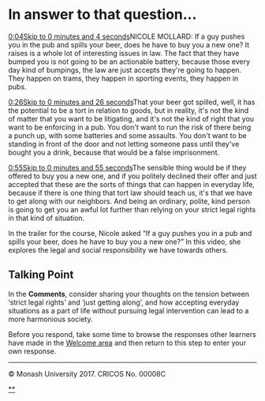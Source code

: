 # In answer to that question...

[0:04Skip to 0 minutes and 4 seconds](https://www.futurelearn.com/courses/law-for-non-lawyers/3/steps/177779#)NICOLE MOLLARD: If a guy pushes you in the pub and spills your beer, does he have to buy you a new one? It raises is a whole lot of interesting issues in law. The fact that they have bumped you is not going to be an actionable battery, because those every day kind of bumpings, the law are just accepts they're going to happen. They happen on trams, they happen in sporting events, they happen in pubs.

[0:26Skip to 0 minutes and 26 seconds](https://www.futurelearn.com/courses/law-for-non-lawyers/3/steps/177779#)That your beer got spilled, well, it has the potential to be a tort in relation to goods, but in reality, it's not the kind of matter that you want to be litigating, and it's not the kind of right that you want to be enforcing in a pub. You don't want to run the risk of there being a punch up, with some batteries and some assaults. You don't want to be standing in front of the door and not letting someone pass until they've bought you a drink, because that would be a false imprisonment.

[0:55Skip to 0 minutes and 55 seconds](https://www.futurelearn.com/courses/law-for-non-lawyers/3/steps/177779#)The sensible thing would be if they offered to buy you a new one, and if you politely declined their offer and just accepted that these are the sorts of things that can happen in everyday life, because if there is one thing that tort law should teach us, it's that we have to get along with our neighbors. And being an ordinary, polite, kind person is going to get you an awful lot further than relying on your strict legal rights in that kind of situation.

In the trailer for the course, Nicole asked “If a guy pushes you in a pub and spills your beer, does he have to buy you a new one?” In this video, she explores the legal and social responsibility we have towards others.

## Talking Point

In the **Comments**, consider sharing your thoughts on the tension between ‘strict legal rights’ and ‘just getting along’, and how accepting everyday situations as a part of life without pursuing legal intervention can lead to a more harmonious society.

Before you respond, take some time to browse the responses other learners have made in the [Welcome area](https://www.futurelearn.com/courses/law-for-non-lawyers/3/welcome/discussion) and then return to this step to enter your own response.

------

© Monash University 2017. CRICOS No. 00008C

[**](https://www.futurelearn.com/courses/law-for-non-lawyers/3/steps/177779#fl-comments)